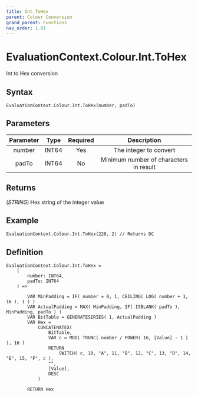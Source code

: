 ```yaml
---
title: Int.ToHex
parent: Colour Conversion
grand_parent: Functions
nav_order: 1.01
---
```


# EvaluationContext.Colour.Int.ToHex

Int to Hex conversion

## Syntax

```dax
EvaluationContext.Colour.Int.ToHex(number, padTo)
```

## Parameters

| Parameter | Type | Required | Description |
|:---:|:---:|:---:|:---:|
| number | INT64 | Yes | The integer to convert |
| padTo | INT64 | No | Minimum number of characters in result |

## Returns

(*STRING*) Hex string of the integer value

## Example

```dax
EvaluationContext.Colour.Int.ToHex(220, 2) // Returns DC
```

## Definition

```dax
EvaluationContext.Colour.Int.ToHex =
    (
        number: INT64,
        padTo: INT64
    ) =>

        VAR MinPadding = IF( number = 0, 1, CEILING( LOG( number + 1, 16 ), 1 ) )
        VAR ActualPadding = MAX( MinPadding, IF( ISBLANK( padTo ), MinPadding, padTo ) )
        VAR BitTable = GENERATESERIES( 1, ActualPadding )
        VAR Hex =
            CONCATENATEX(
                BitTable,
                VAR c = MOD( TRUNC( number / POWER( 16, [Value] - 1 ) ), 16 )
                RETURN
                    SWITCH( c, 10, "A", 11, "B", 12, "C", 13, "D", 14, "E", 15, "F", c ),
                "",
                [Value],
                DESC
            )

        RETURN Hex
```